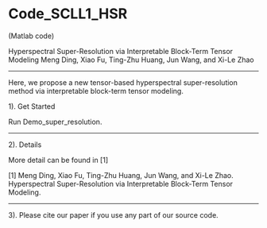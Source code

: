 # Code_SCLL1_HSR
(Matlab code)

Hyperspectral Super-Resolution via Interpretable Block-Term Tensor Modeling
Meng Ding, Xiao Fu, Ting-Zhu Huang, Jun Wang, and Xi-Le Zhao

------------------------------------------------------------------------------------------------------------------------------------------------
Here, we propose a new tensor-based hyperspectral super-resolution method via interpretable block-term tensor modeling.

1). Get Started

Run Demo_super_resolution.

------------------------------------------------------------------------------------------------------------------------------------------------
2). Details

More detail can be found in [1]

[1] Meng Ding, Xiao Fu, Ting-Zhu Huang, Jun Wang, and Xi-Le Zhao. Hyperspectral Super-Resolution via Interpretable Block-Term Tensor Modeling.

------------------------------------------------------------------------------------------------------------------------------------------------
3). Please cite our paper if you use any part of our source code.
